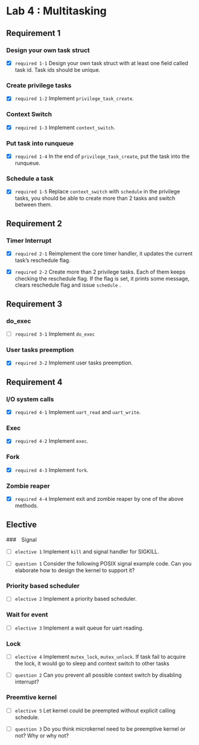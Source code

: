 # Lab 4 : Multitasking

## Requirement 1
### Design your own task struct
- [x] `required 1-1` Design your own task struct with at least one field called task id. Task ids should be unique.

### Create privilege tasks
- [x] `required 1-2` Implement `privilege_task_create`.

### Context Switch
- [x] `required 1-3` Implement `context_switch`.

### Put task into runqueue
- [x] `required 1-4` In the end of `privilege_task_create`, put the task into the runqueue.

### Schedule a task
- [x] `required 1-5` Replace `context_switch` with `schedule` in the privilege tasks, you should be able to create more than 2 tasks and switch between them.


## Requirement 2

### Timer Interrupt
- [x] `required 2-1` Reimplement the core timer handler, it updates the current task’s reschedule flag.
- [x] `required 2-2` Create more than 2 privilege tasks. Each of them keeps checking the reschedule flag. If the flag is set, it prints some message, clears reschedule flag and issue `schedule` .


## Requirement 3

### do_exec
- [ ] `required 3-1` Implement `do_exec`

### User tasks preemption
- [x] `required 3-2` Implement user tasks preemption.


## Requirement 4

### I/O system calls
- [x] `required 4-1` Implement `uart_read` and `uart_write`.

### Exec
- [x] `required 4-2` Implement `exec`.

### Fork
- [x] `required 4-3` Implement `fork`.

### Zombie reaper
- [x] `required 4-4` Implement exit and zombie reaper by one of the above methods.



## Elective

###　Signal
- [ ] `elective 1` Implement `kill` and signal handler for SIGKILL.

- [ ] `question 1` Consider the following POSIX signal example code. Can you elaborate how to design the kernel to support it?

### Priority based scheduler
- [ ] `elective 2` Implement a priority based scheduler.

### Wait for event

- [ ] `elective 3` Implement a wait queue for uart reading.

### Lock
- [ ] `elective 4` Implement `mutex_lock`, `mutex_unlock`. If task fail to acquire the lock, it would go to sleep and context switch to other tasks

- [ ] `question 2` Can you prevent all possible context switch by disabling interrupt?

### Preemtive kernel

- [ ] `elective 5` Let kernel could be preempted without explicit calling schedule.

- [ ] `question 3` Do you think microkernel need to be preemptive kernel or not? Why or why not?
